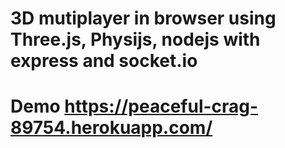 # 3D mutiplayer in browser using Three.js, Physijs, nodejs with express and socket.io


# Demo https://peaceful-crag-89754.herokuapp.com/
